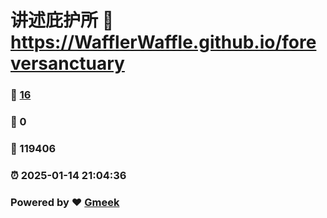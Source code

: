 # 讲述庇护所 :link: https://WafflerWaffle.github.io/foreversanctuary 
### :page_facing_up: [16](https://WafflerWaffle.github.io/foreversanctuary/tag.html) 
### :speech_balloon: 0 
### :hibiscus: 119406 
### :alarm_clock: 2025-01-14 21:04:36 
### Powered by :heart: [Gmeek](https://github.com/Meekdai/Gmeek)
